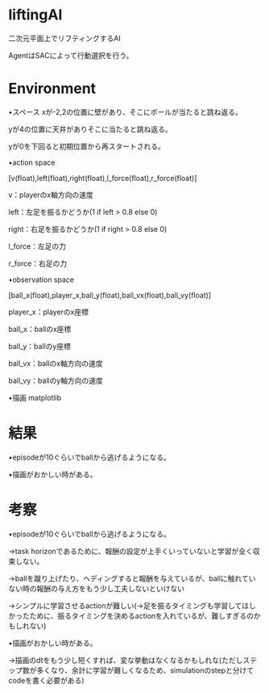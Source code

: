 # liftingAI
二次元平面上でリフティングするAI

AgentはSACによって行動選択を行う。

# Environment
•スペース
xが-2,2の位置に壁があり、そこにボールが当たると跳ね返る。

yが4の位置に天井がありそこに当たると跳ね返る。

yが0を下回ると初期位置から再スタートされる。

•action space

[v(float),left(float),right(float),l_force(float),r_force(float)]

v：playerのx軸方向の速度

left：左足を振るかどうか(1 if left > 0.8 else 0)

right：右足を振るかどうか(1 if right > 0.8 else 0)

l_force：左足の力

r_force：右足の力

•observation space

[ball_x(float),player_x,ball_y(float),ball_vx(float),ball_vy(float)]

player_x：playerのx座標

ball_x：ballのx座標

ball_y：ballのy座標

ball_vx：ballのx軸方向の速度

ball_vy：ballのy軸方向の速度

•描画
matplotlib

# 結果
•episodeが10ぐらいでballから逃げるようになる。

•描画がおかしい時がある。

# 考察

•episodeが10ぐらいでballから逃げるようになる。

→task horizonであるために、報酬の設定が上手くいっていないと学習が全く収束しない。

→ballを蹴り上げたり、ヘディングすると報酬を与えているが、ballに触れていない時の報酬の与え方をもう少し工夫しないといけない

→シンプルに学習させるactionが難しい(→足を振るタイミングも学習してほしかったために、振るタイミングを決めるactionを入れているが、難しすぎるのかもしれない)

•描画がおかしい時がある。

→描画のdtをもう少し短くすれば、変な挙動はなくなるかもしれな(ただしステップ数が多くなり、余計に学習が難しくなるため、simulationのstepと分けてcodeを書く必要がある)
